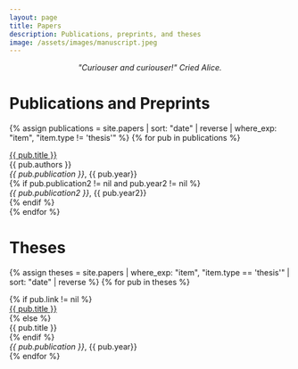 ```yaml
---
layout: page
title: Papers
description: Publications, preprints, and theses
image: /assets/images/manuscript.jpeg
---
```



<div class='papers'>
  <p style="text-align: center">
    <em>"Curiouser and curiouser!" Cried Alice.</em>
  </p>

  <h1>Publications and Preprints</h1>

  {% assign publications = site.papers | sort: "date" | reverse | where_exp: "item", "item.type != 'thesis'" %}
  {% for pub in publications %}
  <div class="pubitem">
    <div class="pubtitle"><a href='{{ pub.link }}'>{{ pub.title }}</a></div>
    <div class="pubauthors">{{ pub.authors }}</div>
    <div class="pubinfo"><em>{{ pub.publication }}</em>, {{ pub.year}}</div>
    {% if pub.publication2 != nil and pub.year2 != nil %}
      <div class="pubinfo"><em>{{ pub.publication2 }}</em>, {{ pub.year2}}</div>
    {% endif %}
  </div>
  {% endfor %}

  <h1>Theses</h1>

  {% assign theses = site.papers | where_exp: "item", "item.type == 'thesis'" | sort: "date" | reverse %}
  {% for pub in theses %}
  <div class="pubitem">
    {% if pub.link != nil %}
      <div class="pubtitle"><a href='{{ pub.link }}'>{{ pub.title }}</a></div>
    {% else %}
      <div class="pubtitle">{{ pub.title }}</div>
    {% endif %}
    <div class="pubinfo"><em>{{ pub.publication }}</em>, {{ pub.year}}</div>
  </div>
  {% endfor %}

</div>